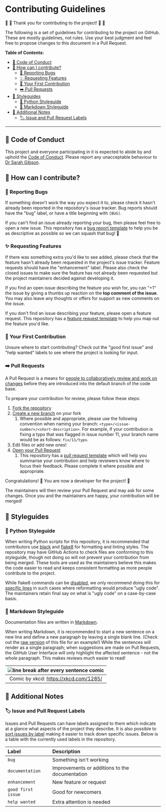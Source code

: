# Contributing Guidelines

:space_invader: :tada: Thank you for contributing to the project! :tada: :space_invader:

The following is a set of guidelines for contributing to the project on GitHub.
These are mostly guidelines, not rules.
Use your best judgment and feel free to propose changes to this document in a Pull Request.

**Table of Contents:**

- [:purple_heart: Code of Conduct](#purple_heart-code-of-conduct)
- [:gift: How can I contribute?](#gift-how-can-i-contribute)
  - [:bug: Reporting Bugs](#bug-reporting-bugs)
  - [:sparkles: Requesting Features](#sparkles-requesting-features)
  - [:hatching_chick: Your First Contribution](#hatching_chick-your-first-contribution)
  - [:arrow_right: Pull Requests](#arrow_right-pull-requests)
- [:art: Styleguides](#art-styleguides)
  - [:snake: Python Styleguide](#snake-python-styleguide)
  - [:pencil: Markdown Styleguide](#pencil-markdown-styleguide)
- [:notebook: Additional Notes](#notebook-additional-notes)
  - [:label: Issue and Pull Request Labels](#label-issue-and-pull-request-labels)

---

## :purple_heart: Code of Conduct

This project and everyone participating in it is expected to abide by and uphold the [Code of Conduct](CODE_OF_CONDUCT.md).
Please report any unacceptable behaviour to [Dr Sarah Gibson](mailto:drsarahlgibson@gmail.com).

## :gift: How can I contribute?

### :bug: Reporting Bugs

If something doesn't work the way you expect it to, please check it hasn't already been reported in the repository's issue tracker.
Bug reports should have the "bug" label, or have a title beginning with `[BUG]`.

If you can't find an issue already reporting your bug, then please feel free to open a new issue.
This repository has a [bug report template](.github/ISSUE_TEMPLATE/bug_report.yaml) to help you be as descriptive as possible so we can squash that bug! :muscle:

### :sparkles: Requesting Features

If there was something extra you'd like to see added, please check that the feature hasn't already been requested in the project's issue tracker.
Feature requests should have the "enhancement" label.
Please also check the closed issues to make sure the feature has not already been requested but the project maintainers decided against developing it.

If you find an open issue describing the feature you wish for, you can "+1" the issue by giving a thumbs up reaction on the **top comment of the issue**.
You may also leave any thoughts or offers for support as new comments on the issue.

If you don't find an issue describing your feature, please open a feature request.
This repository has a [feature request template](.github/ISSUE_TEMPLATE/feature_request.yaml) to help you map out the feature you'd like.

### :hatching_chick: Your First Contribution

Unsure where to start contributing?
Check out the "good first issue" and "help wanted" labels to see where the project is looking for input.

### :arrow_right: Pull Requests

A Pull Request is a means for [people to collaboratively review and work on changes](https://help.github.com/en/github/collaborating-with-issues-and-pull-requests/about-pull-requests) before they are introduced into the default branch of the code base.

To prepare your contribution for review, please follow these steps:

1. [Fork the repository](https://help.github.com/en/github/getting-started-with-github/fork-a-repo)
2. [Create a new branch](https://help.github.com/en/github/collaborating-with-issues-and-pull-requests/creating-and-deleting-branches-within-your-repository) on your fork
   1. Where possible and appropriate, please use the following convention when naming your branch: `<type>/<issue-number>/<short-description>`.
      For example, if your contribution is fixing a typo that was flagged in issue number 11, your branch name would be as follows: `fix/11/typo`.
3. Edit files or add new ones!
4. [Open your Pull Request](https://help.github.com/en/github/collaborating-with-issues-and-pull-requests/creating-a-pull-request-from-a-fork)
   1. This repository has a [pull request template](.github/PULL_REQUEST_TEMPLATE.md) which will help you summarise your contribution and help reviewers know where to focus their feedback.
      Please complete it where possible and appropriate.

Congratulations! :tada:
You are now a developer for the project! :space_invader:

The maintainers will then review your Pull Request and may ask for some changes.
Once you and the maintainers are happy, your contribution will be merged!

## :art: Styleguides

### :snake: Python Styleguide

When writing Python scripts for this repository, it is recommended that contributors use [black](https://github.com/psf/black) and [flake8](https://flake8.pycqa.org/) for formatting and linting styles.
The repository may have GitHub Actions to check files are conforming to this styleguide, though not doing so will not prevent your contribution from being merged.
These tools are used as the maintainers believe this makes the code easier to read and keeps consistent formatting as more people contribute to the project.

While flake8 commands can be [disabled](https://flake8.pycqa.org/en/latest/user/violations.html), we only recommend doing this for [specific lines](https://flake8.pycqa.org/en/latest/user/violations.html#in-line-ignoring-errors) in such cases where reformatting would produce "ugly code".
The maintainers retain final say on what is "ugly code" on a case-by-case basis.

### :pencil: Markdown Styleguide

Documentation files are written in [Markdown](https://guides.github.com/features/mastering-markdown/).

When writing Markdown, it is recommended to start a new sentence on a new line and define a new paragraph by leaving a single blank line.
(Check out the [raw version](https://raw.githubusercontent.com/sgibson91/.github/main/CONTRIBUTING.md) of this file for an example!)
While the sentences will render as a single paragraph; when suggestions are made on Pull Requests, the GitHub User Interface will only highlight the affected sentence - not the whole paragraph.
This makes reviews much easier to read!

| ![line break after every sentence comic](https://imgs.xkcd.com/comics/third_way_2x.png) |
| :---: |
| Comic by xkcd: https://xkcd.com/1285/ |

## :notebook: Additional Notes

### :label: Issue and Pull Request Labels

Issues and Pull Requests can have labels assigned to them which indicate at a glance what aspects of the project they describe.
It is also possible to [sort issues by label](https://help.github.com/en/github/managing-your-work-on-github/filtering-issues-and-pull-requests-by-labels) making it easier to track down specific issues.
Below is a table with the currently used labels in the repository.

| Label | Description |
| :--- | :--- |
| `bug` | Something isn't working |
| `documentation` | Improvements or additions to the documentation |
| `enhancement` | New feature or request |
| `good first issue` | Good for newcomers |
| `help wanted` | Extra attention is needed |
